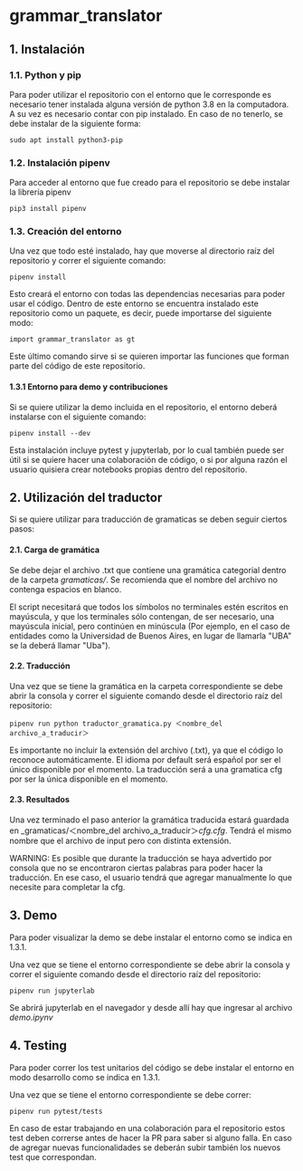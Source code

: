 # grammar_translator

## 1. Instalación

### 1.1. Python y pip

Para poder utilizar el repositorio con el entorno que le corresponde es necesario tener instalada alguna versión de python 3.8 en la computadora. A su vez es necesario contar con pip instalado. En caso de no tenerlo, se debe instalar de la siguiente forma: 

```
sudo apt install python3-pip
```

### 1.2. Instalación pipenv

Para acceder al entorno que fue creado para el repositorio se debe instalar la librería pipenv
```
pip3 install pipenv
```

### 1.3. Creación del entorno

Una vez que todo esté instalado, hay que moverse al directorio raíz del repositorio y correr el siguiente comando:

```
pipenv install
```

Esto creará el entorno con todas las dependencias necesarias para poder usar el código. Dentro de este entorno se encuentra instalado este repositorio como un paquete, es decir, puede importarse del siguiente modo:

```
import grammar_translator as gt
```

Este último comando sirve si se quieren importar las funciones que forman parte del código de este repositorio. 

#### 1.3.1 Entorno para demo y contribuciones

Si se quiere utilizar la demo incluida en el repositorio, el entorno deberá instalarse con el siguiente comando: 

```
pipenv install --dev
```

Esta instalación incluye pytest y jupyterlab, por lo cual también puede ser útil si se quiere hacer una colaboración de código, o si por alguna razón el usuario quisiera crear notebooks propias dentro del repositorio. 

## 2. Utilización del traductor

Si se quiere utilizar para traducción de gramaticas se deben seguir ciertos pasos:

#### 2.1. Carga de gramática

Se debe dejar el archivo .txt que contiene una gramática categorial dentro de la carpeta _gramaticas/_. Se recomienda que el nombre del archivo no contenga espacios en blanco.

El script necesitará que todos los símbolos no terminales estén escritos en mayúscula, y que los terminales sólo contengan, de ser necesario, una mayúscula inicial, pero continúen en minúscula (Por ejemplo, en el caso de entidades como la Universidad de Buenos Aires, en lugar de llamarla "UBA" se la deberá llamar "Uba").

#### 2.2. Traducción

Una vez que se tiene la gramática en la carpeta correspondiente se debe abrir la consola y correr el siguiente comando desde el directorio raíz del repositorio:

```
pipenv run python traductor_gramatica.py ＜nombre_del archivo_a_traducir＞
```

Es importante no incluir la extensión del archivo (.txt), ya que el código lo reconoce automáticamente.
El idioma por default será español por ser el único disponible por el momento. La traducción será a una gramatica cfg por ser la única disponible en el momento. 

#### 2.3. Resultados

Una vez terminado el paso anterior la gramática traducida estará guardada en _gramaticas/＜nombre_del archivo_a_traducir＞_cfg.cfg_. Tendrá el mismo nombre que el archivo de input pero con distinta extensión. 

WARNING: Es posible que durante la traducción se haya advertido por consola que no se encontraron ciertas palabras para poder hacer la traducción. En ese caso, el usuario tendrá que agregar manualmente lo que necesite para completar la cfg.

## 3. Demo

Para poder visualizar la demo se debe instalar el entorno como se indica en 1.3.1.

Una vez que se tiene el entorno correspondiente se debe abrir la consola y correr el siguiente comando desde el directorio raíz del repositorio:

```
pipenv run jupyterlab
```

Se abrirá jupyterlab en el navegador y desde allí hay que ingresar al archivo _demo.ipynv_

## 4. Testing

Para poder correr los test unitarios del código se debe instalar el entorno en modo desarrollo como se indica en 1.3.1.

Una vez que se tiene el entorno correspondiente se debe correr: 

```
pipenv run pytest/tests
```

En caso de estar trabajando en una colaboración para el repositorio estos test deben correrse antes de hacer la PR para saber si alguno falla. En caso de agregar nuevas funcionalidades se deberán subir también los nuevos test que correspondan. 